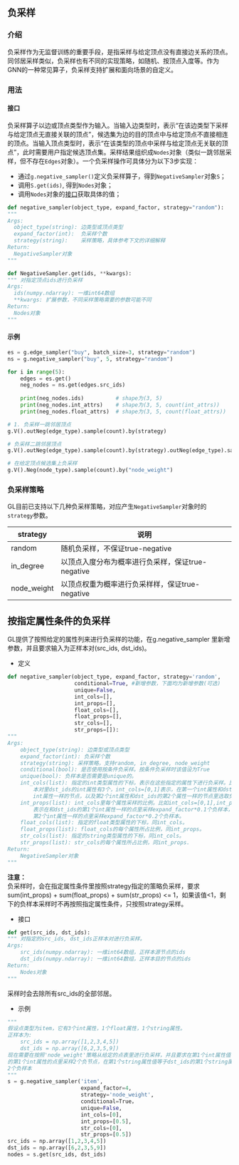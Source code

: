 ## 负采样

<a name="znmkl"></a>
### 介绍
负采样作为无监督训练的重要手段，是指采样与给定顶点没有直接边关系的顶点。同邻居采样类似，负采样也有不同的实现策略，如随机、按顶点入度等。作为GNN的一种常见算子，负采样支持扩展和面向场景的自定义。<br />

<a name="6WYEX"></a>
### 用法
<a name="keU3J"></a>
#### 接口
负采样算子以边或顶点类型作为输入。当输入边类型时，表示“在该边类型下采样与给定顶点无直接关联的顶点”，候选集为边的目的顶点中与给定顶点不直接相连的顶点。当输入顶点类型时，表示“在该类型的顶点中采样与给定顶点无关联的顶点”，此时需要用户指定候选顶点集。采样结果组织成`Nodes`对象（类似一跳邻居采样，但不存在`Edges`对象）。一个负采样操作可具体分为以下3步实现：

- 通过`g.negative_sampler()`定义负采样算子，得到`NegativeSampler`对象`S`；
- 调用`S.get(ids)`, 得到`Nodes`对象；
- 调用`Nodes`对象的[接口](graph_query_cn.md#FPU74)获取具体的值；



```python
def negative_sampler(object_type, expand_factor, strategy="random"):
"""
Args:
  object_type(string): 边类型或顶点类型
  expand_factor(int):  负采样个数
  strategy(string):    采样策略，具体参考下文的详细解释
Return:
  NegativeSampler对象
"""
```

```python
def NegativeSampler.get(ids, **kwargs):
""" 对指定顶点ids进行负采样
Args:
  ids(numpy.ndarray): 一维int64数组
  **kwargs: 扩展参数，不同采样策略需要的参数可能不同
Return:
  Nodes对象
"""
```


<a name="B3CYq"></a>
#### 示例

```python
es = g.edge_sampler("buy", batch_size=3, strategy="random")
ns = g.negative_sampler("buy", 5, strategy="random")

for i in range(5):
    edges = es.get()
    neg_nodes = ns.get(edges.src_ids)
    
    print(neg_nodes.ids)          # shape为(3, 5)
    print(neg_nodes.int_attrs)    # shape为(3, 5, count(int_attrs))
    print(neg_nodes.float_attrs)  # shape为(3, 5, count(float_attrs))
```

```python
# 1. 负采样一跳邻居顶点
g.V().outNeg(edge_type).sample(count).by(strategy)

# 负采样二跳邻居顶点
g.V().outNeg(edge_type).sample(count).by(strategy).outNeg(edge_type).sample(count).by(strategy)

# 在给定顶点候选集上负采样
g.V().Neg(node_type).sample(count).by("node_weight")
```


<a name="ePTLM"></a>
### 负采样策略
GL目前已支持以下几种负采样策略，对应产生`NegativeSampler`对象时的`strategy`参数。

| **strategy** | **说明** |
| --- | --- |
| random | 随机负采样，不保证true-negative |
| in_degree | 以顶点入度分布为概率进行负采样，保证true-negative |
| node_weight | 以顶点权重为概率进行负采样样，保证true-negative |

## 按指定属性条件的负采样

GL提供了按照给定的属性列来进行负采样的功能，在g.negative_sampler 里新增参数，并且要求输入为正样本对(src_ids, dst_ids)。<br />

- 定义<br />

```python
def negative_sampler(object_type, expand_factor, strategy='random', 
                     conditional=True, #新增参数，下面均为新增参数(可选)
                     unique=False,
                     int_cols=[],
                     int_props=[],
                     float_cols=[],
                     float_props=[],
                     str_cols=[],
                     str_props=[]):
"""
Args:
    object_type(string): 边类型或顶点类型
    expand_factor(int): 负采样个数
    strategy(string): 采样策略，支持random, in_degree, node_weight
    conditional(bool): 是否使用按条件负采样。按条件负采样时该值设为True
    unique(bool): 负样本是否需要是unique的。
    int_cols(list): 指定的int类型属性的下标，表示在这些指定的属性下进行负采样。比如输入的正样
        本对里dst_ids的int属性有3个，int_cols=[0,1]表示，在第一个int属性和dst_ids的第1个
        int属性一样的节点，以及第2个int属性和dst_ids的第2个属性一样的节点里选取负样本。
    int_props(list): int_cols里每个属性采样的比例。比如int_cols=[0,1],int_props=[0.1,0.2],
        表示在和dst_ids的第1个int属性一样的点里采样expand_factor*0.1个负样本，在和dst_ids的
        第2个int属性一样的点里采样expand_factor*0.2个负样本。
    float_cols(list): 指定的float类型属性的下标，同int_cols。
    float_props(list): float_cols的每个属性所占比例，同int_props。
    str_cols(list): 指定的string类型属性的下标，同int_cols。
    str_props(list): str_cols的每个属性所占比例，同int_props.
Return:
    NegativeSampler对象
"""
```

**注意：**<br />
负采样时，会在指定属性条件里按照strategy指定的策略负采样，要求sum(int_props) + sum(float_props) + sum(str_props) <= 1，如果该值<1，剩下的负样本采样时不再按照指定属性条件，只按照strategy采样。

- 接口<br />

```python
def get(src_ids, dst_ids):
""" 对指定的src_ids, dst_ids正样本对进行负采样。
Args:
    src_ids(numpy.ndarray): 一维int64数组，正样本源节点的ids
    dst_ids(numpy.ndarray): 一维int64数组，正样本目的节点的ids
Return:
    Nodes对象
"""
```

采样时会去除所有src_ids的全部邻居。<br />

- 示例<br />

```python
"""
假设点类型为item，它有3个int属性，1个float属性，1个string属性。
正样本为:
    src_ids = np.array([1,2,3,4,5])
    dst_ids = np.array([6,2,3,5,9])
现在需要在按照'node_weight'策略从给定的点表里进行负采样，并且要求在第1个int属性值等于dst_ids
的第1个int属性的点里采样2个负节点，在第1个string属性值等于dst_ids的第1个string属性值的点里采样
2个负样本
"""
s = g.negative_sampler('item',
                       expand_factor=4,
                       strategy='node_weight',
                       conditional=True，
                       unique=False,
                       int_cols=[0],
                       int_props=[0.5],
                       str_cols=[0],
                       str_props=[0.5])
src_ids = np.array([1,2,3,4,5])
dst_ids = np.array([6,2,3,5,9])
nodes = s.get(src_ids, dst_ids)
```

